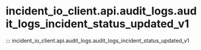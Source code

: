 # incident_io_client.api.audit_logs.audit_logs_incident_status_updated_v1

::: incident_io_client.api.audit_logs.audit_logs_incident_status_updated_v1